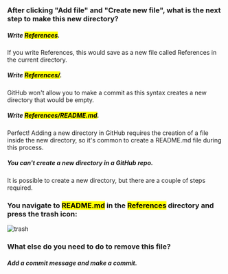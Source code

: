 ### After clicking "Add file" and "Create new file", what is the next step to make this new directory?

##### Write <mark>References</mark>.
If you write References, this would save as a new file called References in the current directory.

##### Write <mark>References/</mark>.
GitHub won't allow you to make a commit as this syntax creates a new directory that would be empty.

##### Write <mark>References/README.md</mark>.
Perfect! Adding a new directory in GitHub requires the creation of a file inside the new directory, so it's common to create a README.md file during this process.

##### You can't create a new directory in a GitHub repo.
It is possible to create a new directory, but there are a couple of steps required.



### You navigate to <mark>README.md</mark> in the <mark>References</mark> directory and press the trash icon:

![trash](https://github.com/user-attachments/assets/e3a629dc-601b-464e-b248-e401279d7a90)

### What else do you need to do to remove this file?

##### Add a commit message and make a commit.
